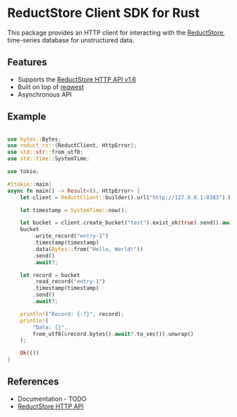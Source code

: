 # ReductStore Client SDK for Rust


This package provides an HTTP client for interacting with the [ReductStore](https://www.reduct.store), time-series
database for unstructured data.

## Features

* Supports the [ReductStore HTTP API v1.6](https://docs.reduct.store/http-api)
* Built on top of [reqwest](https://github.com/seanmonstar/reqwest)
* Asynchronous API

## Example

```rust

use bytes::Bytes;
use reduct_rs::{ReductClient, HttpError};
use std::str::from_utf8;
use std::time::SystemTime;

use tokio;

#[tokio::main]
async fn main() -> Result<(), HttpError> {
    let client = ReductClient::builder().url("http://127.0.0.1:8383").build();

    let timestamp = SystemTime::now();

    let bucket = client.create_bucket("test").exist_ok(true).send().await?;
    bucket
        .write_record("entry-1")
        .timestamp(timestamp)
        .data(Bytes::from("Hello, World!"))
        .send()
        .await?;

    let record = bucket
        .read_record("entry-1")
        .timestamp(timestamp)
        .send()
        .await?;

    println!("Record: {:?}", record);
    println!(
        "Data: {}",
        from_utf8(&record.bytes().await?.to_vec()).unwrap()
    );

    Ok(())
}

```

## References

* Documentation - TODO
* [ReductStore HTTP API](https://docs.reduct.store/http-api)
